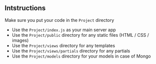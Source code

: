 ## Intstructions
Make sure you put your code in the `Project` directory
- Use the `Project/index.js` as your main server app
- Use the `Project/public` directory for any static files (HTML / CSS / images)
- Use the `Project/views` directory for any templates
- Use the `Project/views/partials` directory for any partials
- Use the `Project/models`  directory for your models in case of Mongo